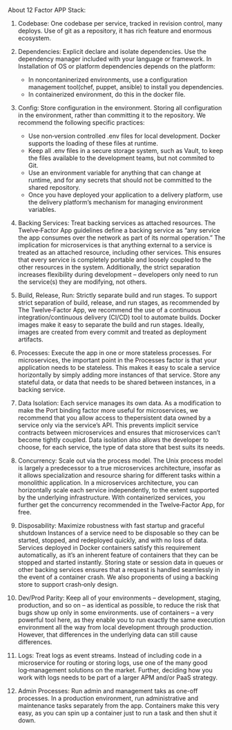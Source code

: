 About 12 Factor APP Stack:

1. Codebase: One codebase per service, tracked in revision control, many deploys. Use of git as a repository, it has rich feature and enormous ecosystem.

2. Dependencies: Explicit declare and isolate dependencies. Use the dependency manager included with your language or framework. In Installation of OS or platform dependencies depends on the platform:
      * In noncontaninerized environments, use a  configuration management tool(chef, puppet, ansible) to install you dependencies.
      * In containerized environment, do this in the docker file.

3. Config: Store configuration in the environment. Storing all configuration in the environment, rather than committing it to the repository. We recommend the following specific practices:
      * Use non‑version controlled .env files for local development. Docker supports the loading of these files at runtime.
      * Keep all .env files in a secure storage system, such    as Vault, to keep the files available to the    development teams, but not commited to Git.
      * Use an environment variable for anything that can change at runtime, and for any secrets that should not be committed to the shared repository.
      * Once you have deployed your application to a delivery platform, use the delivery platform’s mechanism for managing environment variables.

4. Backing Services: Treat backing services as attached resources. The Twelve‑Factor App guidelines define a backing service as “any service the app consumes over the network as part of its normal operation.” The implication for microservices is that anything external to a service is treated as an attached resource, including other services. This ensures that every service is completely portable and loosely coupled to the other resources in the system. Additionally, the strict separation increases flexibility during development – developers only need to run the service(s) they are modifying, not others.

5. Build, Release, Run: Strictly separate build and run stages. To support strict separation of build, release, and run stages, as recommended by The Twelve‑Factor App, we recommend the use of a continuous integration/continuous delivery (CI/CD) tool to automate builds. Docker images make it easy to separate the build and run stages. Ideally, images are created from every commit and treated as deployment artifacts.

6. Processes: Execute the app in one or more stateless processes. For microservices, the important point in the Processes factor is that your application needs to be stateless. This makes it easy to scale a service horizontally by simply adding more instances of that service. Store any stateful data, or data that needs to be shared between instances, in a backing service.

7. Data Isolation: Each service manages its own data. As a modification to make the Port binding factor more useful for microservices, we recommend that you allow access to thepersistent data owned by a service only via the service’s API. This prevents implicit service contracts between microservices and ensures that microservices can’t become tightly coupled. Data isolation also allows the developer to choose, for each service, the type of data store that best suits its needs.

8. Concurrency: Scale out via the process model. The Unix process model is largely a predecessor to a true microservices architecture, insofar as it allows specialization and resource sharing for different tasks within a monolithic application. In a microservices architecture, you can horizontally scale each service independently, to the extent supported by the underlying infrastructure. With containerized services, you further get the concurrency recommended in the Twelve‑Factor App, for free.

9. Disposability: Maximize robustness with fast startup and graceful shutdown
Instances of a service need to be disposable so they can be started, stopped, and redeployed quickly, and with no loss of data. Services deployed in Docker containers satisfy this requirement automatically, as it’s an inherent feature of containers that they can be stopped and started instantly. Storing state or session data in queues or other backing services ensures that a request is handled seamlessly in the event of a container crash. We also proponents of using a backing store to support crash‑only design.


10. Dev/Prod Parity: Keep all of your environments – development, staging, production, and so on – as identical as possible, to reduce the risk that bugs show up only in some environments. use of containers – a very powerful tool here, as they enable you to run exactly the same execution environment all the way from local development through production. However, that differences in the underlying data can still cause differences.

11. Logs: Treat logs as event streams. Instead of including code in a microservice for routing or storing logs, use one of the many good log‑management solutions on the market. Further, deciding how you work with logs needs to be part of a larger APM and/or PaaS strategy.

12. Admin Processes: Run admin and management taks as one-off processes. In a production environment, run administrative and maintenance tasks separately from the app. Containers make this very easy, as you can spin up a container just to run a task and then shut it down.
